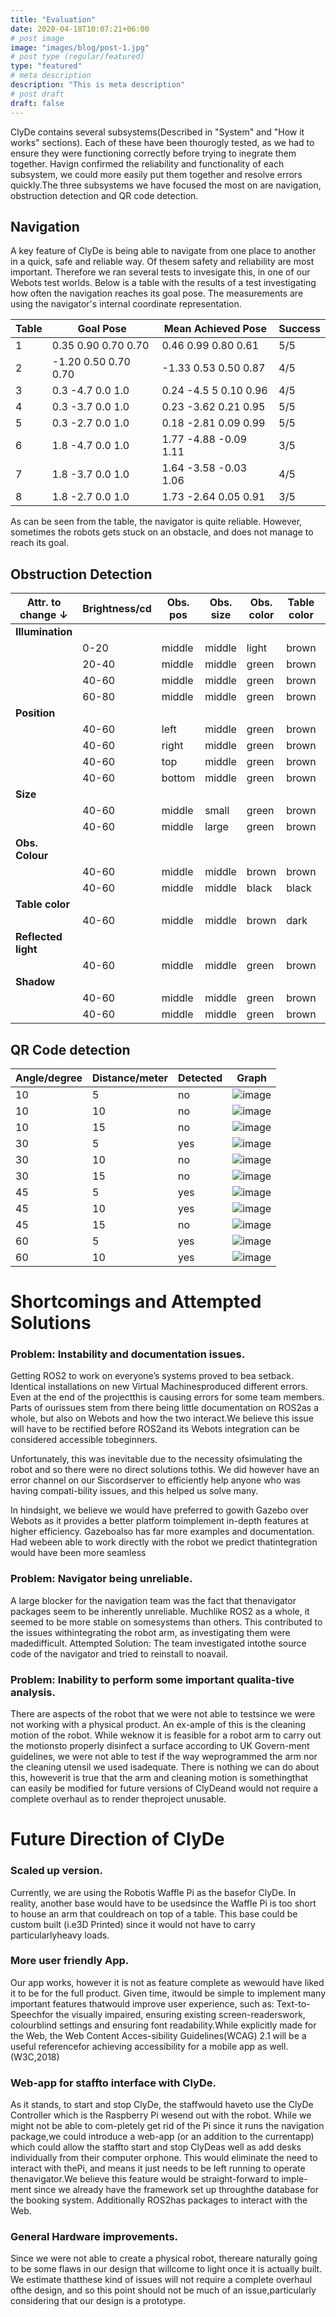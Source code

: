 ```yaml
---
title: "Evaluation"
date: 2020-04-18T10:07:21+06:00
# post image
image: "images/blog/post-1.jpg"
# post type (regular/featured)
type: "featured"
# meta description
description: "This is meta description"
# post draft
draft: false
---
```


ClyDe contains several subsystems(Described in "System" and "How it works" sections). Each of these have been thourogly tested, as we had to ensure they were functioning correctly before trying to inegrate them together. Havign confirmed the reliability and functionality of each subsystem, we could more easily put them together and resolve errors quickly.The three subsystems we have focused the most on are navigation, obstruction detection and QR code detection. 


## Navigation
A key feature of ClyDe is being able to navigate from one place to another in a quick, safe and reliable way. Of thesem safety and reliability are most important. Therefore we ran several tests to invesigate this, in one of our Webots test worlds. Below is a table with the results of a test investigating how often the navigation reaches its goal pose. The measurements are using the navigator's internal coordinate representation.

| Table | Goal Pose            | Mean Achieved Pose    | Success |
| ----- | -------------------- | --------------------- | ------- |
| 1     | 0.35 0.90 0.70 0.70  | 0.46 0.99 0.80 0.61   | 5/5     |
| 2     | -1.20 0.50 0.70 0.70 | -1.33 0.53 0.50 0.87  | 4/5     |
| 3     | 0.3 -4.7 0.0 1.0     | 0.24 -4.5 5 0.10 0.96 | 4/5     |
| 4     | 0.3 -3.7 0.0 1.0     | 0.23 -3.62 0.21 0.95  | 5/5     |
| 5     | 0.3 -2.7 0.0 1.0     | 0.18 -2.81 0.09 0.99  | 5/5     |
| 6     | 1.8 -4.7 0.0 1.0     | 1.77 -4.88 -0.09 1.11 | 3/5     |
| 7     | 1.8 -3.7 0.0 1.0     | 1.64 -3.58 -0.03 1.06 | 4/5     |
| 8     | 1.8 -2.7 0.0 1.0     | 1.73 -2.64 0.05 0.91  | 3/5     |

As can be seen from the table, the navigator is quite reliable. However, sometimes the robots gets stuck on an obstacle, and does not manage to reach its goal.

## Obstruction Detection

| **Attr. to change ↓** | **Brightness/cd** | **Obs. pos** | **Obs. size** | **Obs. color** | **Table color** | **Reflect light** | **Shadow (Gradient)** | **Outcome** |
| --------------------- | ----------------- | ------------ | ------------- | -------------- | --------------- | ----------------- | --------------------- | ----------- |
| **Illumination**      |                   |              |               |                |                 |                   |                       |
|                       | 0-20              | middle       | middle        | light          | brown           | None              | None                  | Success     |
|                       | 20-40             | middle       | middle        | green          | brown           | None              | None                  | Success     |
|                       | 40-60             | middle       | middle        | green          | brown           | None              | None                  | Success     |
|                       | 60-80             | middle       | middle        | green          | brown           | None              | None                  | Success     |
| **Position**          |                   |              |               |                |                 |                   |                       |
|                       | 40-60             | left         | middle        | green          | brown           | None              | None                  | Success     |
|                       | 40-60             | right        | middle        | green          | brown           | None              | None                  | Success     |
|                       | 40-60             | top          | middle        | green          | brown           | None              | None                  | Success     |
|                       | 40-60             | bottom       | middle        | green          | brown           | None              | None                  | Success     |
| **Size**              |                   |              |               |                |                 |                   |                       |
|                       | 40-60             | middle       | small         | green          | brown           | None              | None                  | Success     |
|                       | 40-60             | middle       | large         | green          | brown           | None              | None                  | Success     |
| **Obs. Colour**       |                   |              |               |                |                 |                   |                       |
|                       | 40-60             | middle       | middle        | brown          | brown           | None              | None                  | Success     |
|                       | 40-60             | middle       | middle        | black          | black           | None              | None                  | Fail        |
| **Table color**       |                   |              |               |                |                 |                   |                       |
|                       | 40-60             | middle       | middle        | brown          | dark            | None              | None                  | Success     |
| **Reflected light**   |                   |              |               |                |                 |                   |                       |
|                       | 40-60             | middle       | middle        | green          | brown           | Yes               | None                  | Success     |
| **Shadow**            |                   |              |               |                |                 |                   |                       |
|                       | 40-60             | middle       | middle        | green          | brown           | None              | low                   | Success     |
|                       | 40-60             | middle       | middle        | green          | brown           | None              | high                  | Fail        |

## QR Code detection

| Angle/degree | Distance/meter | Detected | Graph                                  |
| ------------ | -------------- | -------- | -------------------------------------- |
| 10           | 5              | no       | ![image](../media/evaluation/105.png)  |
| 10           | 10             | no       | ![image](../media/evaluation/110.png)  |
| 10           | 15             | no       | ![image](../media/evaluation/115.png)  |
| 30           | 5              | yes      | ![image](../media/evaluation/305.png)  |
| 30           | 10             | no       | ![image](../media/evaluation/310.png)  |
| 30           | 15             | no       | ![image](../media/evaluation/315.png)  |
| 45           | 5              | yes      | ![image](../media/evaluation/455.png)  |
| 45           | 10             | yes      | ![image](../media/evaluation/4510.png) |
| 45           | 15             | no       | ![image](../media/evaluation/4515.png) |
| 60           | 5              | yes      | ![image](../media/evaluation/605.png)  |
| 60           | 10             | yes      | ![image](../media/evaluation/6010.png) |

# Shortcomings and Attempted Solutions

### Problem: Instability and documentation issues.
Getting ROS2 to work on everyone’s systems proved to bea setback. Identical installations on new Virtual Machinesproduced different errors.  Even at the end of the projectthis is causing errors for some team members. Parts of ourissues stem from there being little documentation on ROS2as a whole, but also on Webots and how the two interact.We believe this issue will have to be rectified before ROS2and its Webots integration can be considered accessible tobeginners. 

Unfortunately, this was inevitable due to the necessity ofsimulating the robot and so there were no direct solutions tothis. We did however have an error channel on our Siscordserver to efficiently help anyone who was having compati-bility issues, and this helped us solve many. 

In hindsight, we believe we would have preferred to gowith Gazebo over Webots as it provides a better platform toimplement in-depth features at higher efficiency. Gazeboalso has far more examples and documentation.  Had webeen able to work directly with the robot we predict thatintegration would have been more seamless
### Problem: Navigator being unreliable.
A large blocker for the navigation team was the fact that thenavigator packages seem to be inherently unreliable. Muchlike ROS2 as a whole, it seemed to be more stable on somesystems than others.  This contributed to the issues withintegrating the robot arm, as investigating them were madedifficult. 
Attempted Solution: The team investigated intothe source code of the navigator and tried to reinstall to noavail.
### Problem: Inability to perform some important qualita-tive analysis.
There are aspects of the robot that we were not able to testsince we were not working with a physical product. An ex-ample of this is the cleaning motion of the robot. While weknow it is feasible for a robot arm to carry out the motionsto properly disinfect a surface according to UK Govern-ment guidelines, we were not able to test if the way weprogrammed the arm nor the cleaning utensil we used isadequate. There is nothing we can do about this, howeverit is true that the arm and cleaning motion is somethingthat can easily be modified for future versions of ClyDeand would not require a complete overhaul as to render theproject unusable.

# Future Direction of ClyDe

### Scaled up version.
Currently, we are using the Robotis Waffle Pi as the basefor ClyDe. In reality, another base would have to be usedsince the Waffle Pi is too short to house an arm that couldreach on top of a table. This base could be custom built (i.e3D Printed) since it would not have to carry particularlyheavy loads.
### More user friendly App.
Our app works, however it is not as feature complete as wewould have liked it to be for the full product. Given time, itwould be simple to implement many important features thatwould improve user experience, such as:  Text-to-Speechfor the visually impaired, ensuring existing screen-readerswork, colourblind settings and ensuring font readability.While explicitly made for the Web, the Web Content Acces-sibility Guidelines(WCAG) 2.1 will be a useful referencefor achieving accessibility for a mobile app as well. (W3C,2018)
### Web-app for staffto interface with ClyDe.
As it stands, to start and stop ClyDe, the staffwould haveto use the ClyDe Controller which is the Raspberry Pi wesend out with the robot. While we might not be able to com-pletely get rid of the Pi since it runs the navigation package,we could introduce a web-app (or an addition to the currentapp) which could allow the staffto start and stop ClyDeas well as add desks individually from their computer orphone. This would eliminate the need to interact with thePi, and means it just needs to be left running to operate thenavigator.We believe this feature would be straight-forward to imple-ment since we already have the framework set up throughthe database for the booking system. Additionally ROS2has packages to interact with the Web.
### General Hardware improvements.
Since we were not able to create a physical robot, thereare naturally going to be some flaws in our design that willcome to light once it is actually built.  We estimate thatthese kind of issues will not require a complete overhaul ofthe design, and so this point should not be much of an issue,particularly considering that our design is a prototype.
